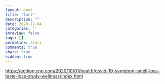 ```yaml
---
layout: post
title: "lari"
description: ""
date: 2020-12-04
categories: ''
inreview: false
tags: []
permalink: /lari
comments: true
share: true
hidden: true
---
```


https://edition.cnn.com/2020/10/01/health/covid-19-symptom-smell-loss-taste-loss-study-wellness/index.html